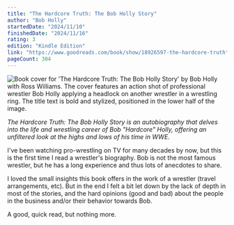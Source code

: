 ```yaml
---
title: "The Hardcore Truth: The Bob Holly Story"
author: "Bob Holly"
startedDate: "2024/11/10"
finishedDate: "2024/11/16"
rating: 3
edition: "Kindle Edition"
link: "https://www.goodreads.com/book/show/18926597-the-hardcore-truth"
pageCount: 304
---
```


![Book cover for 'The Hardcore Truth: The Bob Holly Story' by Bob Holly with Ross Williams. The cover features an action shot of professional wrestler Bob Holly applying a headlock on another wrestler in a wrestling ring. The title text is bold and stylized, positioned in the lower half of the image.](https://images-na.ssl-images-amazon.com/images/S/compressed.photo.goodreads.com/books/1389128352i/18926597.jpg)

*The Hardcore Truth: The Bob Holly Story is an autobiography that delves into the life and wrestling career of Bob "Hardcore" Holly, offering an unfiltered look at the highs and lows of his time in WWE.*

I've been watching pro-wrestling on TV for many decades by now, but this is the first time I read a wrestler's biography. Bob is not the most famous wrestler, but he has a long experience and thus lots of anecdotes to share.

I loved the small insights this book offers in the work of a wrestler (travel arrangements, etc). But in the end I felt a bit let down by the lack of depth in most of the stories, and the hard opinions (good and bad) about the people in the business and/or their behavior towards Bob.

A good, quick read, but nothing more.